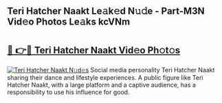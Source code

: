 ## Teri Hatcher Naakt Le𝚊k𝚎d N𝚞𝚍e - Part-M3N Vid𝚎o Photos Le𝚊ks kcVNm

# <h2><a href="http://fb6rgiw.evod.top/?m=Teri+Hatcher+Naakt">🔗 👉🔴 Teri Hatcher Naakt Vid𝚎o Ph𝚘t𝚘s</a></h2>

[![Teri Hatcher Naakt N𝚞d𝚎s](https://i.imgur.com/8V9OHl7.gif)](http://fb6rgiw.evod.top/?m=Teri+Hatcher+Naakt)
Social media personality Teri Hatcher Naakt sharing their dance and lifestyle experiences. A public figure like Teri Hatcher Naakt, with a large platform and a captive audience, has a responsibility to use his influence for good. 
